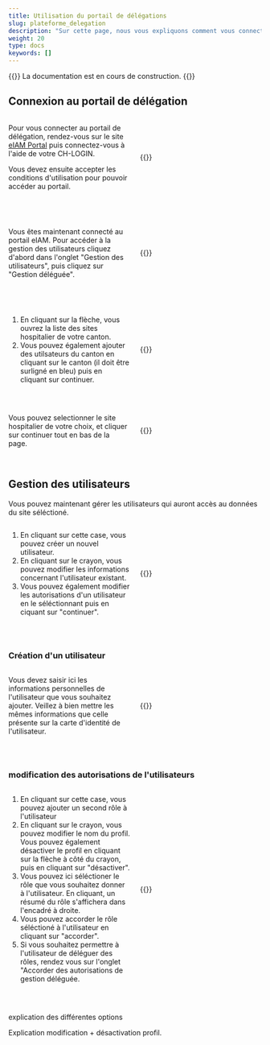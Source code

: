 ```yaml
---
title: Utilisation du portail de délégations
slug: plateforme_delegation
description: "Sur cette page, nous vous expliquons comment vous connecter au portail de délégation eIAM et comment gérer les utilisateurs depuis cette page. Cette tâche ne concerne que les responsables des cantons."
weight: 20
type: docs
keywords: []
---
```


{{<alert color="info">}}
La documentation est en cours de construction.
{{</alert>}}

## Connexion au portail de délégation

<!-- 1ere paire de colonnes -->

<div style="display: flex; justify-content: space-between; align-items: center;">

<div style="flex: 1; padding-right: 10px;">
<!-- First column content goes here -->
<p> Pour vous connecter au portail de délégation, rendez-vous sur le site <a href="https://www.portal.eiam.admin.ch/portal/adminservice/app/home">eIAM Portal</a> puis connectez-vous à l'aide de votre CH-LOGIN.  </p>

<p> Vous devez ensuite accepter les conditions d'utilisation pour pouvoir accéder au portail.  </p>
</div>

<div style="flex: 1; padding-left: 10px;">
<!-- Second column content goes here -->
{{<insertImage image="cond_util_fr.png" class="bord taille">}}
</div>

</div>

&nbsp;

<!-- 2eme paire de colonnes -->

<div style="display: flex; justify-content: space-between; align-items: center;">

<div style="flex: 1; padding-right: 10px;">
<!-- First column content goes here -->
<p> Vous êtes maintenant connecté au portail eIAM. Pour accéder à la gestion des utilisateurs cliquez d'abord dans l'onglet "Gestion des utilisateurs", puis cliquez sur "Gestion déléguée".   </p>
</div>

<div style="flex: 1; padding-left: 10px;">
<!-- Second column content goes here -->
{{<insertImage image="gestion_del.png" class="bord taille">}}
</div>

</div>

&nbsp;

<!-- 3eme paire de colonnes -->

<div style="display: flex; justify-content: space-between; align-items: center;">

<div style="flex: 1; padding-right: 10px;">
<!-- First column content goes here -->
<ol> 
    <li> En cliquant sur la flèche, vous ouvrez la liste des sites hospitalier de votre canton. </li>
    <li> Vous pouvez également ajouter des utilsateurs du canton en cliquant sur le canton (il doit être surligné en bleu) puis en cliquant sur continuer. </li>
</ol>
</div>

<div style="flex: 1; padding-left: 10px;">
<!-- Second column content goes here -->
{{<insertImage image="selection_niveau_fr.png" class="bord taille">}}
</div>

</div>

&nbsp;

<!-- 4eme paire de colonnes -->

<div style="display: flex; justify-content: space-between; align-items: center;">

<div style="flex: 1; padding-right: 10px;">
<!-- First column content goes here -->
Vous pouvez selectionner le site hospitalier de votre choix, et cliquer sur continuer tout en bas de la page. 
</div>

<div style="flex: 1; padding-left: 10px;">
<!-- Second column content goes here -->
{{<insertImage image="selection_site.png" class="bord taille">}}
</div>

</div>

&nbsp;


## Gestion des utilisateurs 

Vous pouvez maintenant gérer les utilisateurs qui auront accès au données du site séléctioné.  

<!-- 4eme paire de colonnes -->

<div style="display: flex; justify-content: space-between; align-items: center;">

<div style="flex: 1; padding-right: 10px;">
<!-- First column content goes here -->
<p>
<ol> 
   <li> En cliquant sur cette case, vous pouvez créer un nouvel utilisateur. </li>
   <li> En cliquant sur le crayon, vous pouvez modifier les informations concernant l'utilisateur existant. </li>
   <li> Vous pouvez également modifier les autorisations d'un utilisateur en le séléctionnant puis en ciquant sur "continuer". </li>
</ol>

</p>
</div>

<div style="flex: 1; padding-left: 10px;">
<!-- Second column content goes here -->
{{<insertImage image="selection_utilisateur.png" class="bord taille">}}
</div>

</div>

&nbsp;

### Création d'un utilisateur

<!-- 5eme paire de colonnes -->

<div style="display: flex; justify-content: space-between; align-items: center;">

<div style="flex: 1; padding-right: 10px;">
<!-- First column content goes here -->
<p>
Vous devez saisir ici les informations personnelles de l'utilisateur que vous souhaitez ajouter. Veillez à bien mettre les mêmes informations que celle présente sur la carte d'identité de l'utilisateur. 
</p>
</div>

<div style="flex: 1; padding-left: 10px;">
<!-- Second column content goes here -->
{{<insertImage image="creation_utilisateur.png" class="bord taille">}}
</div>

</div>

&nbsp;

### modification des autorisations de l'utilisateurs 

<!-- 6eme paire de colonnes -->

<div style="display: flex; justify-content: space-between; align-items: center;">

<div style="flex: 1; padding-right: 10px;">
<!-- First column content goes here -->
<p>
<ol> 
   <li> En cliquant sur cette case, vous pouvez ajouter un second rôle à l'utilisateur </li>
   <li> En cliquant sur le crayon, vous pouvez modifier le nom du profil. Vous pouvez également désactiver le profil en cliquant sur la flèche à côté du crayon, puis en cliquant sur "désactiver". </li>
   <li> Vous pouvez ici séléctioner le rôle que vous souhaitez donner à l'utilisateur. En cliquant, un résumé du rôle s'affichera dans l'encadré à droite. </li>
   <li> Vous pouvez accorder le rôle séléctioné à l'utilisateur en cliquant sur "accorder". </li>
   <li> Si vous souhaitez permettre à l'utilisateur de déléguer des rôles, rendez vous sur l'onglet "Accorder des autorisations de gestion déléguée. </li>
</ol>
</p>

</div>

<div style="flex: 1; padding-left: 10px;">
<!-- Second column content goes here -->
{{<insertImage image="param_utilisateur.png" class="bord taille">}}
</div>

</div>

&nbsp;





explication des différentes options 


Explication modification + désactivation profil.


